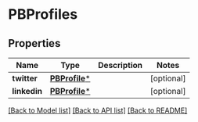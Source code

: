 # PBProfiles

## Properties
Name | Type | Description | Notes
------------ | ------------- | ------------- | -------------
**twitter** | [**PBProfile***](PBProfile.md) |  | [optional] 
**linkedin** | [**PBProfile***](PBProfile.md) |  | [optional] 

[[Back to Model list]](../README.md#documentation-for-models) [[Back to API list]](../README.md#documentation-for-api-endpoints) [[Back to README]](../README.md)


